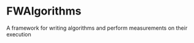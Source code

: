 FWAlgorithms
============

A framework for writing algorithms and perform measurements on their execution
